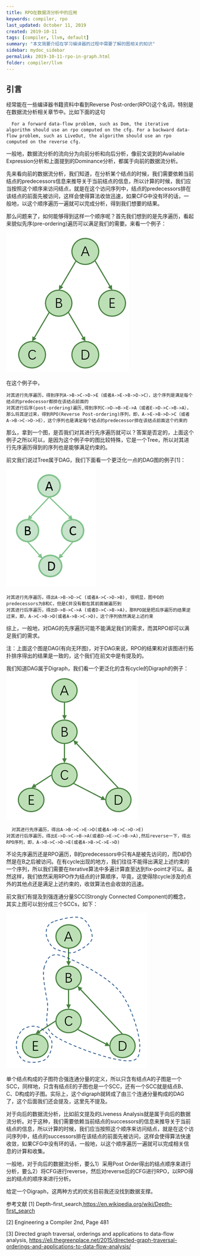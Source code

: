 ```yaml
---
title: RPO在数据流分析中的应用
keywords: compiler, rpo
last_updated: October 11, 2019
created: 2019-10-11
tags: [compiler, llvm, default]
summary: "本文简要介绍在学习编译器的过程中需要了解的图相关的知识"
sidebar: mydoc_sidebar
permalink: 2019-10-11-rpo-in-graph.html
folder: compiler/llvm
---
```


## 引言
经常能在一些编译器书籍资料中看到Reverse Post-order(RPO)这个名词，特别是在数据流分析相关章节中。比如下面的这句

```
  For a forward data-flow problem, such as Dom, the iterative algorithm should use an rpo computed on the cfg. For a backward data-flow problem, such as LiveOut, the algorithm should use an rpo computed on the reverse cfg.
```
 一般地，数据流分析的流向分为向前分析和向后分析，像前文说到的Available Expression分析和上面提到的Dominance分析，都属于向前的数据流分析。
 
 先来看向前的数据流分析，我们知道，在分析某个结点的时候，我们需要依赖当前结点的predecessors信息来推导关于当前结点的信息，所以计算的时候，我们应当按照这个顺序来访问结点，就是在这个访问序列中，结点的predecessors排在该结点的前面先被访问，这样会使得算法收敛迅速，如果CFG中没有环的话，一般地，以这个顺序遍历一遍就可以完成分析，得到我们想要的结果。
 
 那么问题来了，如何能够得到这样一个顺序呢？首先我们想到的是先序遍历，看起来貌似先序(pre-ordering)遍历可以满足我们的需要。来看一个例子： 
 
![Fig.1](images/2019-10-11-RPO-in-graph/fig-1.png)

  在这个例子中，
 

    对其进行先序遍历，得到序列A->B->C->D->E（或者A->E->B->D->C），这个序列是满足每个结点的predecessor都排在该结点前面的
    对其进行后序(post-ordering)遍历,得到序列C->D->B->E->A（或者E->D->C->B->A），那么将其逆过来，得到RPO(Reverse Post-ordering)序列，即，A->E->B->D->C（或者A->B->C->D->E），这个序列也是满足每个结点的predecessor排在该结点前面这个约束的

 那么，拿到一个图，是否我们对其进行先序遍历就可以？答案是否定的，上面这个例子之所以可以，是因为这个例子中的图比较特殊，它是一个Tree，所以对其进行先序遍历得到的序列也是能够满足约束的。
 
 前文我们说过Tree属于DAG，我们下面看一个更泛化一点的DAG图的例子[1]： 
 
![Fig.2](images/2019-10-11-RPO-in-graph/fig-2.png)

    对其进行先序遍历，得出A->B->D->C (或者A->C->D->B), 很明显，图中D的predecessors为B和C，但是C并没有都在其前面被遍历到
    对其进行后序遍历，得出D->B->C->A (或者D->C->B->A)，那RPO就是把后序遍历的结果逆过来，即，A->C->B->D(或者A->B->C->D)，这个序列依然满足上述约束

 综上，一般地，对DAG的先序遍历可能不能满足我们的需求，而其RPO却可以满足我们的需求。
 
 注：上面这个图是DAG(有向无环图)，对于DAG来说，RPO的结果和对该图进行拓扑排序得出的结果是一致的，这个我们在前文中是有提及的。
 
  我们知道DAG属于Digraph，我们看一个更泛化的含有cycle的Digraph的例子：
![Fig.3](images/2019-10-11-RPO-in-graph/fig-3.png)

      对其进行先序遍历，得出A->B->C->E->D(或者A->B->C->D->E)
    对其进行后序遍历，得出E->D->C->B->A(或者D->E->C->B->A),然后reverse一下，得出RPO序列，即，A->B->C->D->E(或者A->B->C->E->D)

 不论先序遍历还是RPO遍历，B的predecessors中只有A是被先访问的，而D却仍然是在B之后被访问。在有cycle出现的地方，我们往往不能得出满足上述约束的一个序列，所以我们需要在iterative算法中多遍计算直至达到fix-point才可以。虽然这样，我们依然采用RPO作为结点的计算顺序，毕竟，这使得除cycle涉及的点外的其他点还是满足上述约束的，收敛算法也会收敛的迅速。
 
前文我们有提及到强连通分量SCC(Strongly Connected Component)的概念，其实上图可以划分成三个SCCs，如下： 
 
![Fig.4](images/2019-10-11-RPO-in-graph/fig-4.png)

 单个结点构成的子图符合强连通分量的定义，所以只含有结点A的子图是一个SCC，同样地，只含有结点E的子图也是一个SCC，还有一个SCC就是结点B、C、D构成的子图。实际上，这个digraph就转成了由三个连通分量构成的DAG了，这个后面我们还会提及，这里先不提及。
 
 对于向后的数据流分析，比如前文提及的Liveness Analysis就是属于向后的数据流分析。对于这种，我们需要依赖当前结点的successors的信息来推导关于当前结点的信息，所以计算的时候，我们应当按照这个顺序来访问结点，就是在这个访问序列中，结点的successors排在该结点的前面先被访问，这样会使得算法快速收敛，如果CFG中没有环的话，一般地，以这个顺序遍历一遍就可以完成相关信息的计算和收集。
 
 一般地，对于向后的数据流分析，要么1）采用Post Order得出的结点顺序来进行分析，要么2）将CFG进行reverse，然后对reverse后的CFG进行RPO，以RPO得出的结点的顺序来进行分析。
 
 给定一个Digraph，这两种方式的优劣目前我还没找到数据支撑。
 
参考文献
 [1] Depth-first_search,https://en.wikipedia.org/wiki/Depth-first_search 
 
 [2] Engineering a Compiler 2nd, Page 481 
 
 [3] Directed graph traversal, orderings and applications to data-flow analysis, https://eli.thegreenplace.net/2015/directed-graph-traversal-orderings-and-applications-to-data-flow-analysis/